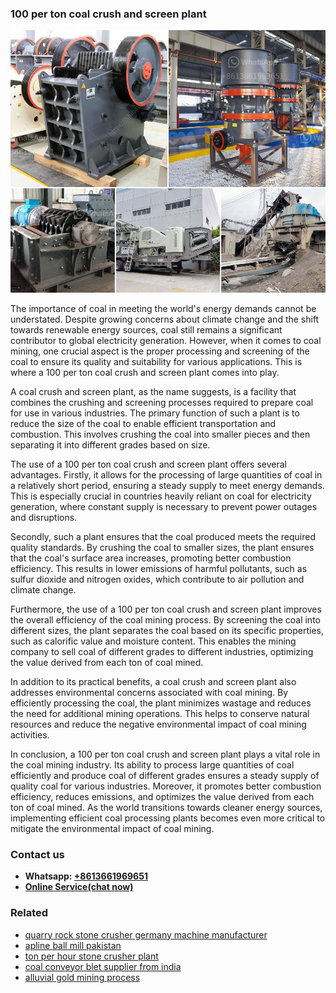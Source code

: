 <h3>100 per ton coal crush and screen plant</h3><img src='1704791181.jpg' alt=''><p>The importance of coal in meeting the world's energy demands cannot be understated. Despite growing concerns about climate change and the shift towards renewable energy sources, coal still remains a significant contributor to global electricity generation. However, when it comes to coal mining, one crucial aspect is the proper processing and screening of the coal to ensure its quality and suitability for various applications. This is where a 100 per ton coal crush and screen plant comes into play.</p><p>A coal crush and screen plant, as the name suggests, is a facility that combines the crushing and screening processes required to prepare coal for use in various industries. The primary function of such a plant is to reduce the size of the coal to enable efficient transportation and combustion. This involves crushing the coal into smaller pieces and then separating it into different grades based on size.</p><p>The use of a 100 per ton coal crush and screen plant offers several advantages. Firstly, it allows for the processing of large quantities of coal in a relatively short period, ensuring a steady supply to meet energy demands. This is especially crucial in countries heavily reliant on coal for electricity generation, where constant supply is necessary to prevent power outages and disruptions.</p><p>Secondly, such a plant ensures that the coal produced meets the required quality standards. By crushing the coal to smaller sizes, the plant ensures that the coal's surface area increases, promoting better combustion efficiency. This results in lower emissions of harmful pollutants, such as sulfur dioxide and nitrogen oxides, which contribute to air pollution and climate change.</p><p>Furthermore, the use of a 100 per ton coal crush and screen plant improves the overall efficiency of the coal mining process. By screening the coal into different sizes, the plant separates the coal based on its specific properties, such as calorific value and moisture content. This enables the mining company to sell coal of different grades to different industries, optimizing the value derived from each ton of coal mined.</p><p>In addition to its practical benefits, a coal crush and screen plant also addresses environmental concerns associated with coal mining. By efficiently processing the coal, the plant minimizes wastage and reduces the need for additional mining operations. This helps to conserve natural resources and reduce the negative environmental impact of coal mining activities.</p><p>In conclusion, a 100 per ton coal crush and screen plant plays a vital role in the coal mining industry. Its ability to process large quantities of coal efficiently and produce coal of different grades ensures a steady supply of quality coal for various industries. Moreover, it promotes better combustion efficiency, reduces emissions, and optimizes the value derived from each ton of coal mined. As the world transitions towards cleaner energy sources, implementing efficient coal processing plants becomes even more critical to mitigate the environmental impact of coal mining.</p><h3>Contact us</h3><ul><li><strong>Whatsapp:&nbsp;<a href="https://wa.me/8613661969651">+8613661969651</a></strong></li><li><a href="https://swt.shibang-china.com/?git&amp;zhl&amp;100 per ton coal crush and screen plant"><strong>Online Service(chat now)</strong></a></li></ul><h3>Related</h3><ul><li><a href='quarry rock stone crusher germany machine manufacturer.md'>quarry rock stone crusher germany machine manufacturer</a></li><li><a href='apline ball mill pakistan.md'>apline ball mill pakistan</a></li><li><a href='ton per hour stone crusher plant.md'>ton per hour stone crusher plant</a></li><li><a href='coal conveyor blet supplier from india.md'>coal conveyor blet supplier from india</a></li><li><a href='alluvial gold mining process.md'>alluvial gold mining process</a></li></ul>